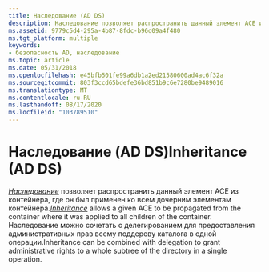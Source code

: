 ```yaml
---
title: Наследование (AD DS)
description: Наследование позволяет распространить данный элемент ACE из контейнера, где он был применен ко всем дочерним элементам контейнера.
ms.assetid: 9779c5d4-295a-4b87-8fdc-b96d09a4f480
ms.tgt_platform: multiple
keywords:
- безопасность AD, наследование
ms.topic: article
ms.date: 05/31/2018
ms.openlocfilehash: e45bfb501fe99a6db1a2ed21580600ad4ac6f32a
ms.sourcegitcommit: 803f3ccd65bdefe36bd851b9c6e7280be9489016
ms.translationtype: MT
ms.contentlocale: ru-RU
ms.lasthandoff: 08/17/2020
ms.locfileid: "103789510"
---
```

# <a name="inheritance-ad-ds"></a><span data-ttu-id="ec3f4-104">Наследование (AD DS)</span><span class="sxs-lookup"><span data-stu-id="ec3f4-104">Inheritance (AD DS)</span></span>

<span data-ttu-id="ec3f4-105">[*Наследование*](/previous-versions/windows/desktop/legacy/ms681910(v=vs.85)) позволяет распространить данный элемент ACE из контейнера, где он был применен ко всем дочерним элементам контейнера.</span><span class="sxs-lookup"><span data-stu-id="ec3f4-105">[*Inheritance*](/previous-versions/windows/desktop/legacy/ms681910(v=vs.85)) allows a given ACE to be propagated from the container where it was applied to all children of the container.</span></span> <span data-ttu-id="ec3f4-106">Наследование можно сочетать с делегированием для предоставления административных прав всему поддереву каталога в одной операции.</span><span class="sxs-lookup"><span data-stu-id="ec3f4-106">Inheritance can be combined with delegation to grant administrative rights to a whole subtree of the directory in a single operation.</span></span>

 

 